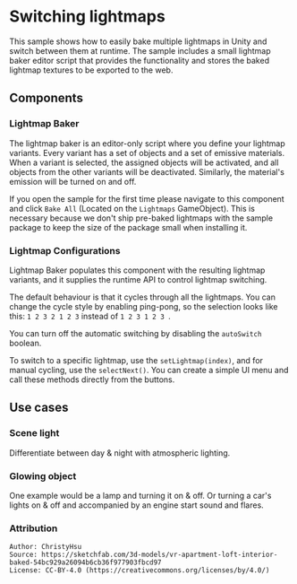 # Switching lightmaps

This sample shows how to easily bake multiple lightmaps in Unity and switch between them at runtime. The sample includes a small lightmap baker editor script that provides the functionality and stores the baked lightmap textures to be exported to the web. 

## Components

### Lightmap Baker
The lightmap baker is an editor-only script where you define your lightmap variants. Every variant has a set of objects and a set of emissive materials. When a variant is selected, the assigned objects will be activated, and all objects from the other variants will be deactivated. Similarly, the material's emission will be turned on and off.

If you open the sample for the first time please navigate to this component and click `Bake All` (Located on the `Lightmaps` GameObject). This is necessary because we don't ship pre-baked lightmaps with the sample package to keep the size of the package small when installing it.

### Lightmap Configurations
Lightmap Baker populates this component with the resulting lightmap variants, and it supplies the runtime API to control lightmap switching.

The default behaviour is that it cycles through all the lightmaps. You can change the cycle style by enabling ping-pong, so the selection looks like this: `1 2 3 2 1 2 3` instead of `1 2 3 1 2 3 `.

You can turn off the automatic switching by disabling the `autoSwitch` boolean. 

To switch to a specific lightmap, use the `setLightmap(index)`, and for manual cycling, use the `selectNext()`. You can create a simple UI menu and call these methods directly from the buttons.

## Use cases

### Scene light
Differentiate between day & night with atmospheric lighting.

### Glowing object
One example would be a lamp and turning it on & off. Or turning a car's lights on & off and accompanied by an engine start sound and flares. 


### Attribution
```
Author: ChristyHsu
Source: https://sketchfab.com/3d-models/vr-apartment-loft-interior-baked-54bc929a26094b6cb36f977903fbcd97
License: CC-BY-4.0 (https://creativecommons.org/licenses/by/4.0/)
```
